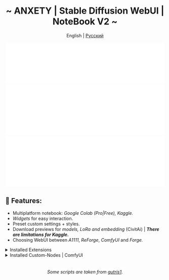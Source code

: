 <div align="center">

<h1 align="center">~ ANXETY | Stable Diffusion WebUI | NoteBook V2 ~</h1>

English | [Русский ](./README-ru_RU.md)

</div>

<div align="center">
    <a href="https://discord.gg/eemJdDusvH">
        <img src="./.assets/SVG/discord.svg" width="800" height="130" alt="discord">
    </a>
    <a href="https://colab.research.google.com/github/anxety-solo/sdAIgen/blob/main/notebook/ANXETY_sdAIgen_EN.ipynb">
        <img src="./.assets/SVG/colab.svg" width="800" height="160" alt="colab">
    </a>
    <a href="https://www.kaggle.com/code/anxetysolo/sdaigen-en-ipynb">
        <img src="./.assets/SVG/kaggle.svg" width="800" height="160" alt="kaggle">
    </a>
</div>

## 🌟 Features:
  - Multiplatform notebook: *Google Colab (Pro|Free), Kaggle.*
  - *Widgets* for easy interaction.
  - Preset custom settings + styles.
  - Download previews for *models, LoRa and embedding* (CivitAi) | ***There are limitations for Kaggle.***
  - Choosing WebUI between *A1111*, *ReForge*, *ComfyUI* and *Forge.*

<details>
<summary>Installed Extensions</summary>

- [adetailer](https://github.com/Bing-su/adetailer)
- [aspect-ratio-helper](https://github.com/thomasasfk/sd-webui-aspect-ratio-helper)
- [canvas-zoom](https://github.com/richrobber2/canvas-zoom)
- [cattpuccin](https://github.com/catppuccin/stable-diffusion-webui)
- [CivitAi-Browser-plus](https://github.com/BlafKing/sd-civitai-browser-plus) 
- [Config-Presets](https://github.com/Zyin055/Config-Presets)
- [ControlNet](https://github.com/Mikubill/sd-webui-controlnet)
- [infinite-image-browsing](https://github.com/zanllp/sd-webui-infinite-image-browsing)
- [ncpt_colab_timer](https://github.com/NoCrypt/ncpt_colab_timer) - *edited by me*
- [regional-prompter](https://github.com/hako-mikan/sd-webui-regional-prompter)
- [sd-encrypt-image](https://github.com/viyiviyi/sd-encrypt-image)
- [sd-fast-pnginfo](https://github.com/NoCrypt/sd-fast-pnginfo)
- [sd-hub](https://github.com/gutris1/sd-hub) - *alternative [batchlinks](https://github.com/etherealxx/batchlinks-webui)*
- [state](https://github.com/ilian6806/stable-diffusion-webui-state)
- [supermerger](https://github.com/hako-mikan/sd-webui-supermerger)
- [tag-complete](https://github.com/DominikDoom/a1111-sd-webui-tagcomplete)
- [Umi-AI-Wildcards](https://github.com/Tsukreya/Umi-AI-Wildcards)
- [wd14-tagger](https://github.com/picobyte/stable-diffusion-webui-wd14-tagger)

</details>

<details>
<summary>Installed Custom-Nodes | ComfyUI</summary>

- [ComfyUI-Manager](https://github.com/ltdrdata/ComfyUI-Manager)
- [ComfyUI-Custom-Scripts](https://github.com/pythongosssss/ComfyUI-Custom-Scripts)
- [UltimateSDUpscale](https://github.com/ssitu/ComfyUI_UltimateSDUpscale)

</details>

<div align="center">
	</br>
	<h6>Some scripts are taken from <a href="https://github.com/gutris1">gutris1</a>.</h6>
</div>